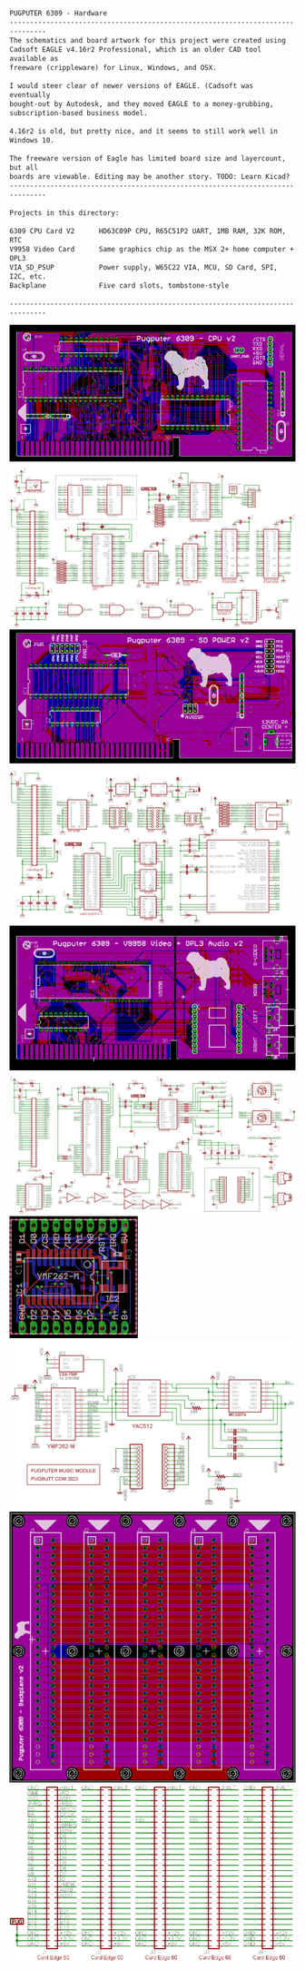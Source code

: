 ```
PUGPUTER 6309 - Hardware
-------------------------------------------------------------------------------
The schematics and board artwork for this project were created using
Cadsoft EAGLE v4.16r2 Professional, which is an older CAD tool available as
freeware (crippleware) for Linux, Windows, and OSX.

I would steer clear of newer versions of EAGLE. (Cadsoft was eventually 
bought-out by Autodesk, and they moved EAGLE to a money-grubbing, 
subscription-based business model. 

4.16r2 is old, but pretty nice, and it seems to still work well in Windows 10.

The freeware version of Eagle has limited board size and layercount, but all
boards are viewable. Editing may be another story. TODO: Learn Kicad?
-------------------------------------------------------------------------------

Projects in this directory:

6309 CPU Card V2      HD63C09P CPU, R65C51P2 UART, 1MB RAM, 32K ROM, RTC
V9958 Video Card      Same graphics chip as the MSX 2+ home computer + OPL3
VIA_SD_PSUP           Power supply, W65C22 VIA, MCU, SD Card, SPI, I2C, etc.
Backplane             Five card slots, tombstone-style

-------------------------------------------------------------------------------
```
![layout](https://raw.githubusercontent.com/caiannello/Pugputer6309/main/Hardware/6309%20CPU%20Card/CPU%20Card%20v2%20Layout.png)
![schematic](https://raw.githubusercontent.com/caiannello/Pugputer6309/main/Hardware/6309%20CPU%20Card/CPU%20Card%20v2%20Schematic.png)
![layout](https://raw.githubusercontent.com/caiannello/Pugputer6309/main/Hardware/VIA_SD_PSUP/Layout.png)
![schematic](https://raw.githubusercontent.com/caiannello/Pugputer6309/main/Hardware/VIA_SD_PSUP/Schematic.png)
![V9958 Layout](https://raw.githubusercontent.com/caiannello/Pugputer6309/main/Hardware/V9958%20Video%20Card/V9958%20Video%20Card%20Layout.png)
![V9958 Schematic](https://raw.githubusercontent.com/caiannello/Pugputer6309/main/Hardware/V9958%20Video%20Card/V9958%20Video%20Card%20Schematic.png)
![OPL3 Module](https://raw.githubusercontent.com/caiannello/Pugputer6309/main/Hardware/V9958%20Video%20Card/opl3_module_layout.png)
![OPL3 Schematic](https://raw.githubusercontent.com/caiannello/Pugputer6309/main/Hardware/V9958%20Video%20Card/opl3_module_schematic.png)
![layout](https://raw.githubusercontent.com/caiannello/Pugputer6309/main/Hardware/Backplane/Backplane%20Layout.png)
![schematic](https://raw.githubusercontent.com/caiannello/Pugputer6309/main/Hardware/Backplane/Backplane%20Schematic.png)
